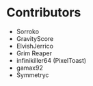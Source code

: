 Contributors
====

- Sorroko
- GravityScore
- ElvishJerrico
- Grim Reaper
- infinikiller64 (PixelToast)
- gamax92
- Symmetryc
